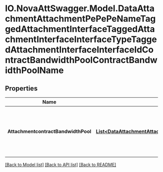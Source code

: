 # IO.NovaAttSwagger.Model.DataAttachmentAttachmentPePePeNameTaggedAttachmentInterfaceTaggedAttachmentInterfaceInterfaceTypeTaggedAttachmentInterfaceInterfaceIdContractBandwidthPoolContractBandwidthPoolName
## Properties

Name | Type | Description | Notes
------------ | ------------- | ------------- | -------------
**AttachmentcontractBandwidthPool** | [**List&lt;DataAttachmentAttachmentPePepenameTaggedattachmentinterfaceTaggedattachmentinterfaceinterfacetypeTaggedattachmentinterfaceinterfaceidContractbandwidthpoolContractbandwidthpoolnameAttachmentcontractbandwidthpool&gt;**](DataAttachmentAttachmentPePepenameTaggedattachmentinterfaceTaggedattachmentinterfaceinterfacetypeTaggedattachmentinterfaceinterfaceidContractbandwidthpoolContractbandwidthpoolnameAttachmentcontractbandwidthpool.md) | List of Contract Bandwidth Pools for this Attachment Interface (list) | [optional] 

[[Back to Model list]](../README.md#documentation-for-models) [[Back to API list]](../README.md#documentation-for-api-endpoints) [[Back to README]](../README.md)

